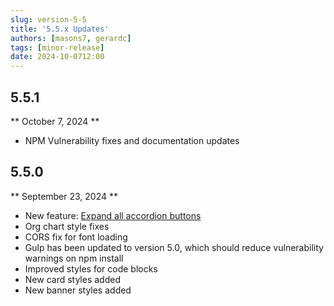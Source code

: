 ```yaml
---
slug: version-5-5
title: '5.5.x Updates'
authors: [masons7, gerardc]
tags: [minor-release]
date: 2024-10-0712:00
---
```


## 5.5.1
** October 7, 2024 **
* NPM Vulnerability fixes and documentation updates

## 5.5.0 
** September 23, 2024 **
* New feature: [Expand all accordion buttons](https://webtech.wwu.edu/news/accordion-component-new-feature)
* Org chart style fixes
* CORS fix for font loading
* Gulp has been updated to version 5.0, which should reduce vulnerability warnings on npm install
* Improved styles for code blocks
* New card styles added
* New banner styles added
